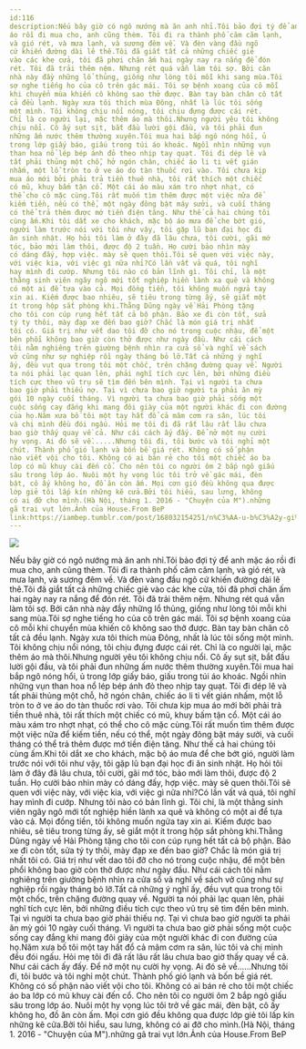 ```yaml
---
id:116
description:Nếu bây giờ có ngô nướng mà ăn anh nhỉ.Tôi bảo đợi tý để anh mặc
áo rồi đi mua cho, anh cũng thèm. Tôi đi ra thành phố căm căm lạnh,
và gió rét, và mưa lạnh, và sương đêm về. Và đèn vàng đầu ngõ
cứ khiến đường dài lê thê.Tôi đã giắt tất cả những chiếc giẻ
vào các khe cửa, tôi đã phơi chăn ấm hai ngày nay ra nắng để đón
rét. Tôi đã trải thêm nệm. Nhưng rét quá vẫn làm tôi sợ. Bởi căn
nhà này đầy những lổ thủng, giống như lòng tôi mỗi khi sang mùa.Tôi
sợ nghe tiếng ho của cô trên gác mái. Tôi sợ bệnh xoang của cô mỗi
khi chuyển mùa khiến cô không sao thở được. Bàn tay bàn chân cô tất
cả đều lạnh. Ngày xưa tôi thích mùa Đông, nhất là lúc tôi sống
một mình. Tôi không chịu nổi nóng, tôi chịu đựng được cái rét.
Chỉ là co người lại, mặc thêm áo mà thôi.Nhưng người yêu tôi không
chịu nổi. Cô ấy sụt sịt, bắt đầu lười gội đầu, và tôi phải đun
những ấm nước thêm thường xuyên.Tôi mua hai bắp ngô nóng hổi, ủ
trong lớp giấy báo, giấu trong túi áo khoác. Ngồi nhìn những vụn
than hoa nổ lép bép ánh đỏ theo nhịp tay quạt. Tôi đi dép lê và
tất phải thủng một chỗ, hở ngón chân, chiếc áo li ti vết gián
nhấm, một lỗ tròn to ở ve áo do tàn thuốc rơi vào. Tôi chưa kịp
mua áo mới bởi phải trả tiền thuê nhà, tôi rất thích một chiếc
có mũ, khuy bấm tận cổ. Một cái áo màu xám tro nhợt nhạt, có
thể cho cô mặc cùng.Tôi rất muốn tìm thêm được một việc nữa để
kiếm tiền, nếu có thể, một ngày đông bật máy sưởi, và cuối tháng
có thể trả thêm được mớ tiền điện tăng. Như thế cả hai chúng tôi
cùng ấm.Khi tôi dắt xe cho khách, mặc bộ áo mưa để che bớt gió,
người làm trước nói với tôi như vậy, tôi gặp lũ bạn đại học đi
ăn sinh nhật. Họ hỏi tôi làm ở đây đã lâu chưa, tôi cười, gãi mớ
tóc, bảo mới làm thôi, được độ 2 tuần. Họ cười bảo nhìn mày
có dáng đấy, hợp việc. mày sẽ quen thôi.Tôi sẽ quen với việc này,
với việc kia, với việc gì nữa nhỉ?Có lần vất vả quá, tôi nghĩ
hay mình đi cướp. Nhưng tôi nào có bản lĩnh gì. Tôi chỉ, là một
thằng sinh viên ngây ngô mới tốt nghiệp hiền lành xa quê và không
có một ai để tựa vào cả. Mọi đồng tiền, tôi không muốn ngửa tay
xin ai. Kiếm được bao nhiêu, sẽ tiêu trong từng ấy, sẽ giắt một
ít trong hộp sắt phòng khi.Thằng Dũng ngày về Hải Phòng tặng
cho tôi con cúp rụng hết tất cả bộ phận. Bảo xe đi còn tốt, sửa
tý ty thôi, mày đạp xe đến bao giờ? Chắc là món giá trị nhất
tôi có. Giá trị như vết dao tôi đỡ cho nó trong cuộc nhậu, để một
bên phổi không bao giờ còn thở được như ngày đầu. Như cái cách
tôi nằm nghiêng trên giường bệnh nhìn ra cửa sổ và nghĩ về sách
vở cũng như sự nghiệp rồi ngày tháng bỏ lỡ.Tất cả những ý nghĩ
ấy, đều vụt qua trong tôi một chốc, trên chặng đường quay về. Người
ta nói phải lạc quan lên, phải nghĩ tích cực lên, bởi những điều
tích cực theo vũ trụ sẽ tìm đến bên mình. Tại vì người ta chưa
bao giờ phải thiếu nợ. Tại vì chưa bao giờ người ta phải ăn mỳ
gói 10 ngày cuối tháng. Vì người ta chưa bao giờ phải sống một
cuộc sống cay đắng khi mang đôi giày của một người khác đi con đường
của họ.Năm xưa bố tôi một tay hất đổ cả mâm cơm ra sân, lúc tôi
và chị mình đều đói ngấu. Hỏi mẹ tôi đi đã rất lâu rất lâu chưa
bao giờ thấy quay về cả. Như cái cách ấy đấy. Để nở một nụ cười
hy vọng. Ai đó sẽ về......Nhưng tôi đi, tôi bước và tôi nghỉ một
chút. Thành phố gió lạnh và bốn bề giá rét. Không có số phận
nào viết vội cho tôi. Không có ai bán rẻ cho tôi một chiếc áo ba
lớp có mũ khuy cài đến cổ. Cho nên tôi co người ôm 2 bắp ngô giấu
sâu trong lớp áo. Nuôi một hy vọng lúc tôi trở về gác mái, đèn
bật, cô ấy không ho, đồ ăn còn ấm. Mọi cơn gió đều không qua được
lớp giẻ tôi lấp kín những kẽ cửa.Bởi tôi hiểu, sau lưng, không
có ai đỡ cho mình.(Hà Nội, tháng 1. 2016 - "Chuyện của M").những
gã trai vụt lớn.Ảnh của House.From BeP
link:https://iambep.tumblr.com/post/168032154251/n%C3%AA-u-b%C3%A2y-gi%C6%A1-co-ng%C3%B4-n%C6%B0%C6%A1-ng-ma-%C4%83n-anh-nhi-t%C3%B4i
---
```


![](https://64.media.tumblr.com/08599dcbdcee1eaf14b05161aeabf620/tumblr_p07opgxYMP1u3a9rjo1_1280.jpg)

Nếu bây giờ có ngô nướng mà ăn anh nhỉ.Tôi bảo đợi tý để anh mặc
áo rồi đi mua cho, anh cũng thèm. Tôi đi ra thành phố căm căm lạnh,
và gió rét, và mưa lạnh, và sương đêm về. Và đèn vàng đầu ngõ
cứ khiến đường dài lê thê.Tôi đã giắt tất cả những chiếc giẻ
vào các khe cửa, tôi đã phơi chăn ấm hai ngày nay ra nắng để đón
rét. Tôi đã trải thêm nệm. Nhưng rét quá vẫn làm tôi sợ. Bởi căn
nhà này đầy những lổ thủng, giống như lòng tôi mỗi khi sang mùa.Tôi
sợ nghe tiếng ho của cô trên gác mái. Tôi sợ bệnh xoang của cô mỗi
khi chuyển mùa khiến cô không sao thở được. Bàn tay bàn chân cô tất
cả đều lạnh. Ngày xưa tôi thích mùa Đông, nhất là lúc tôi sống
một mình. Tôi không chịu nổi nóng, tôi chịu đựng được cái rét.
Chỉ là co người lại, mặc thêm áo mà thôi.Nhưng người yêu tôi không
chịu nổi. Cô ấy sụt sịt, bắt đầu lười gội đầu, và tôi phải đun
những ấm nước thêm thường xuyên.Tôi mua hai bắp ngô nóng hổi, ủ
trong lớp giấy báo, giấu trong túi áo khoác. Ngồi nhìn những vụn
than hoa nổ lép bép ánh đỏ theo nhịp tay quạt. Tôi đi dép lê và
tất phải thủng một chỗ, hở ngón chân, chiếc áo li ti vết gián
nhấm, một lỗ tròn to ở ve áo do tàn thuốc rơi vào. Tôi chưa kịp
mua áo mới bởi phải trả tiền thuê nhà, tôi rất thích một chiếc
có mũ, khuy bấm tận cổ. Một cái áo màu xám tro nhợt nhạt, có
thể cho cô mặc cùng.Tôi rất muốn tìm thêm được một việc nữa để
kiếm tiền, nếu có thể, một ngày đông bật máy sưởi, và cuối tháng
có thể trả thêm được mớ tiền điện tăng. Như thế cả hai chúng tôi
cùng ấm.Khi tôi dắt xe cho khách, mặc bộ áo mưa để che bớt gió,
người làm trước nói với tôi như vậy, tôi gặp lũ bạn đại học đi
ăn sinh nhật. Họ hỏi tôi làm ở đây đã lâu chưa, tôi cười, gãi mớ
tóc, bảo mới làm thôi, được độ 2 tuần. Họ cười bảo nhìn mày
có dáng đấy, hợp việc. mày sẽ quen thôi.Tôi sẽ quen với việc này,
với việc kia, với việc gì nữa nhỉ?Có lần vất vả quá, tôi nghĩ
hay mình đi cướp. Nhưng tôi nào có bản lĩnh gì. Tôi chỉ, là một
thằng sinh viên ngây ngô mới tốt nghiệp hiền lành xa quê và không
có một ai để tựa vào cả. Mọi đồng tiền, tôi không muốn ngửa tay
xin ai. Kiếm được bao nhiêu, sẽ tiêu trong từng ấy, sẽ giắt một
ít trong hộp sắt phòng khi.Thằng Dũng ngày về Hải Phòng tặng
cho tôi con cúp rụng hết tất cả bộ phận. Bảo xe đi còn tốt, sửa
tý ty thôi, mày đạp xe đến bao giờ? Chắc là món giá trị nhất
tôi có. Giá trị như vết dao tôi đỡ cho nó trong cuộc nhậu, để một
bên phổi không bao giờ còn thở được như ngày đầu. Như cái cách
tôi nằm nghiêng trên giường bệnh nhìn ra cửa sổ và nghĩ về sách
vở cũng như sự nghiệp rồi ngày tháng bỏ lỡ.Tất cả những ý nghĩ
ấy, đều vụt qua trong tôi một chốc, trên chặng đường quay về. Người
ta nói phải lạc quan lên, phải nghĩ tích cực lên, bởi những điều
tích cực theo vũ trụ sẽ tìm đến bên mình. Tại vì người ta chưa
bao giờ phải thiếu nợ. Tại vì chưa bao giờ người ta phải ăn mỳ
gói 10 ngày cuối tháng. Vì người ta chưa bao giờ phải sống một
cuộc sống cay đắng khi mang đôi giày của một người khác đi con đường
của họ.Năm xưa bố tôi một tay hất đổ cả mâm cơm ra sân, lúc tôi
và chị mình đều đói ngấu. Hỏi mẹ tôi đi đã rất lâu rất lâu chưa
bao giờ thấy quay về cả. Như cái cách ấy đấy. Để nở một nụ cười
hy vọng. Ai đó sẽ về......Nhưng tôi đi, tôi bước và tôi nghỉ một
chút. Thành phố gió lạnh và bốn bề giá rét. Không có số phận
nào viết vội cho tôi. Không có ai bán rẻ cho tôi một chiếc áo ba
lớp có mũ khuy cài đến cổ. Cho nên tôi co người ôm 2 bắp ngô giấu
sâu trong lớp áo. Nuôi một hy vọng lúc tôi trở về gác mái, đèn
bật, cô ấy không ho, đồ ăn còn ấm. Mọi cơn gió đều không qua được
lớp giẻ tôi lấp kín những kẽ cửa.Bởi tôi hiểu, sau lưng, không
có ai đỡ cho mình.(Hà Nội, tháng 1. 2016 - "Chuyện của M").những
gã trai vụt lớn.Ảnh của House.From BeP